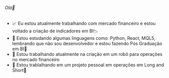 ###### Olá👋


- 📈 Eu estou atualmente trabalhando com mercado financeiro e estou voltado a criação de indicadores em BI📉
- 📔 Estou estudando algumas linguagens como: Python, React, MQL5, lembrando que não sou desenvolvedor e estou fazendo Pós Graduação em BI📝
- 🤖 Estou trabalhando atualmente na criação em um robô para operações no mercado financeiro
- 📝 Estou trablalhando em um projeto pessoal em operações em Long and Short📶


